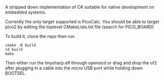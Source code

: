 A stripped down implementation of C# suitable for native development
on embedded systems.

Currently the only target supported is PicoCalc. You should be able to target pico2 by editing the toplevel CMakeLists.txt file (search for PICO_BOARD)

To build it, clone the repo then run
```
cmake -B build
cd build
make
```

Then either run the tinysharp.elf through openocd or drag and drop the uf2 after plugging in a cable into the micro USB port while holding down BOOTSEL.
